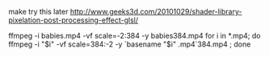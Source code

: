 make try this later
http://www.geeks3d.com/20101029/shader-library-pixelation-post-processing-effect-glsl/


ffmpeg -i babies.mp4 -vf scale=-2:384 -y babies384.mp4
for i in *.mp4; do ffmpeg -i "$i" -vf scale=384:-2 -y `basename "$i" .mp4`384.mp4 ; done

